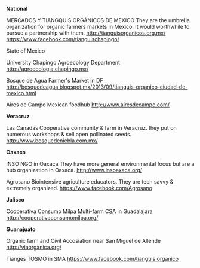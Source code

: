 **National**

MERCADOS Y TIANGQUIS ORGÁNICOS DE MEXICO
They are the umbrella organization for organic farmers markets in Mexico. It would worthwhile to pursue a partnership with them.
http://tianguisorganicos.org.mx/
https://www.facebook.com/tianguischapingo/

State of Mexico

University Chapingo Agroecology Department
http://agroecologia.chapingo.mx/

Bosque de Agua
Farmer's Market in DF
http://bosquedeagua.blogspot.mx/2013/09/tianguis-organico-ciudad-de-mexico.html

Aires de Campo
Mexican foodhub
http://www.airesdecampo.com/

**Veracruz**

Las Canadas
Cooperative community & farm in Veracruz. they put on numerous workshops & sell open pollinated seeds. 
http://www.bosquedeniebla.com.mx/

**Oaxaca**

INSO
NGO in Oaxaca 
They have more general environmental focus but are a hub organization in Oaxaca. 
http://www.insoaxaca.org/

Agrosano 
Biointensive agriculture educators. They are tech savvy & extremely organized.
https://www.facebook.com/Agrosano

**Jalisco**

Cooperativa Consumo Milpa
Multi-farm CSA in Guadalajara
http://cooperativaconsumomilpa.org/

**Guanajuato**

Organic farm and Civil Accosiation near San Miguel de Allende
http://viaorganica.org/

Tianges TOSMO in SMA
https://www.facebook.com/tianguis.organico